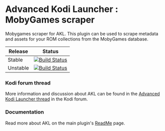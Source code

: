 # Advanced Kodi Launcher : MobyGames scraper

Mobygames scraper for AKL. This plugin can be used to scrape metadata and assets for your ROM collections from the MobyGames database.

| Release | Status |
|----|----|
| Stable |[![Build Status](https://dev.azure.com/jnpro/AKL/_apis/build/status/script.akl.mobygames?branchName=main)](https://dev.azure.com/jnpro/AKL/_build/latest?definitionId=9&branchName=main) |
| Unstable | [![Build Status](https://dev.azure.com/jnpro/AKL/_apis/build/status/script.akl.mobygames?branchName=dev)](https://dev.azure.com/jnpro/AKL/_build/latest?definitionId=9&branchName=dev) |

### Kodi forum thread ###

More information and discussion about AKL can be found in the [Advanced Kodi Launcher thread] 
in the Kodi forum.

[Advanced Kodi Launcher thread]: https://forum.kodi.tv/showthread.php?tid=366351

### Documentation ###

Read more about AKL on the main plugin's [ReadMe](https://github.com/chrisism/plugin.program.akl/blob/master/README.md) page.